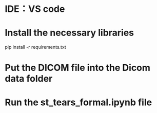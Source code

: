 # IDE：VS code
# Install the necessary libraries
pip install -r requirements.txt 
# Put the DICOM file into the Dicom data folder
# Run the st_tears_formal.ipynb file

